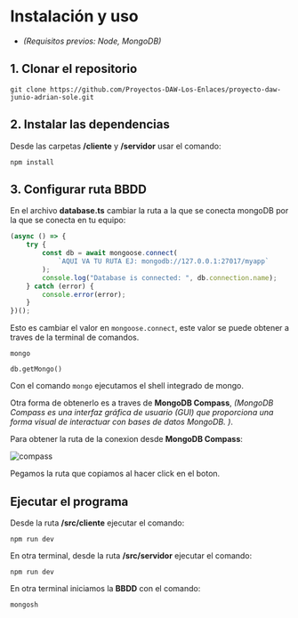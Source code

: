# Instalación y uso

- _(Requisitos previos: Node, MongoDB)_

## 1. Clonar el repositorio

```console
git clone https://github.com/Proyectos-DAW-Los-Enlaces/proyecto-daw-junio-adrian-sole.git
```

## 2. Instalar las dependencias

Desde las carpetas **/cliente** y **/servidor** usar el comando:

```console
npm install
```

## 3. Configurar ruta BBDD

En el archivo **database.ts** cambiar la ruta a la que se conecta mongoDB por la que se conecta en tu equipo:

```ts
(async () => {
    try {
        const db = await mongoose.connect(
            `AQUI VA TU RUTA EJ: mongodb://127.0.0.1:27017/myapp`
        );
        console.log("Database is connected: ", db.connection.name);
    } catch (error) {
        console.error(error);
    }
})();
```

Esto es cambiar el valor en ```mongoose.connect```, este valor se puede obtener a traves de la terminal de comandos.

```console
mongo

db.getMongo()
```

Con el comando ```mongo``` ejecutamos el shell integrado de mongo.

Otra forma de obtenerlo es a traves de **MongoDB Compass**, _(MongoDB Compass es una interfaz gráfica de usuario (GUI) que proporciona una forma visual de interactuar con bases de datos MongoDB. )_.

Para obtener la ruta de la conexion desde **MongoDB Compass**:

![compass](/docs/imgDocs/compass.png)

Pegamos la ruta que copiamos al hacer click en el boton.

## Ejecutar el programa

Desde la ruta **/src/cliente** ejecutar el comando:

```console
npm run dev
```

En otra terminal, desde la ruta **/src/servidor** ejecutar el comando:

```console
npm run dev
```

En otra terminal iniciamos la **BBDD** con el comando:

```console
mongosh
```
